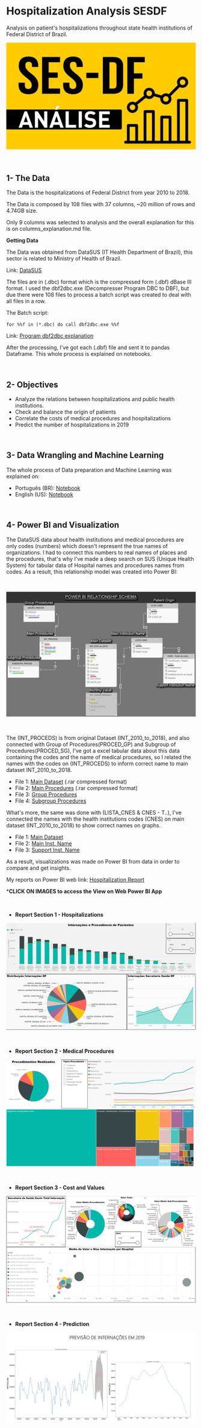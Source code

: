 # Hospitalization Analysis SESDF

Analysis on patient's hospitalizations throughout state health institutions of Federal District of Brazil.

![Section 1](images/SES_DF.jpg)

<br />

1- The Data
---------------

The Data is the hospitalizations of Federal District from year 2010 to 2018.

The Data is composed by 108 files with 37 columns, ~20 million of rows and 4.74GB size.

Only 9 columns was selected to analysis and the overall explanation for this is on columns_explanation.md file.

**Getting Data**

The Data was obtained from DataSUS (IT Health Department of Brazil), this sector is related to Ministry of Health of Brazil.

Link: [DataSUS](http://www2.datasus.gov.br/DATASUS/index.php?area=0901&item=1&acao=25)

The files are in (.dbc) format which is the compressed form (.dbf) dBase III format.
I used the dbf2dbc.exe (Decompresser Program DBC to DBF), but due there were 108 files to process a batch script was created to deal with all files in a row.

The Batch script: 
```
for %%f in (*.dbc) do call dbf2dbc.exe %%f
```

Link: [Program dbf2dbc explanation](http://www2.datasus.gov.br/DATASUS/index.php?area=060805&item=6#dbf2dbc)

After the processing, I've got each (.dbf) file and sent it to pandas Dataframe. This whole process is explained on notebooks.


<br />

2- Objectives
---------------------------------------------

- Analyze the relations between hospitalizations and public health institutions.
- Check and balance the origin of patients
- Correlate the costs of medical procedures and hospitalizations
- Predict the number of hospitalizations in 2019


<br />

3- Data Wrangling and Machine Learning
---------------------------------------------

The whole process of Data preparation and Machine Learning was explained on:
- Português (BR): [Notebook](hosp_analysis_PTBR_version.ipynb)
- English (US): [Notebook](hosp_analysis_US_version.ipynb)

<br />



4- Power BI and Visualization
---------------------------------------------

The DataSUS data about health institutions and medical procedures are only codes (numbers) which doesn't represent the true names of organizations. I had to connect this numbers to real names of places and the procedures, that's why I've made a deep search on SUS (Unique Health System) for tabular data of Hospital names and procedures names from codes. As a result, this relationship model was created into Power BI:

<br />

![Relation_PowerBI](images/Powerbi_Int_schema.png)

<br />

The (INT_PROCEDS) is from original Dataset (INT_2010_to_2018), and also connected  with Group of Procedures(PROCED_GP) and Subgroup of Procedures(PROCED_SG), I've got a excel tabular data about this data containing the codes and the name of medical procedures, so I related the names with the codes on (INT_PROCEDS) to inform correct name to main dataset INT_2010_to_2018.

- File 1: [Main Dataset](datasets/INT_2010_to_2018.rar) (.rar compressed format)
- File 2: [Main Procedures](datasets/INT_PROCEDS.rar) (.rar compressed format)
- File 3: [Group Procedures](datasets/GRUPO_PROCED.csv)
- File 4: [Subgroup Procedures](datasets/SUBGRUPO_PROCED.csv)
         

What's more, the same was done with (LISTA_CNES & CNES - T..), I've connected the names with the health institutions codes (CNES) on main dataset (INT_2010_to_2018) to show correct names on graphs.

- File 1: [Main Dataset](datasets/INT_2010_to_2018.csv) 
- File 2: [Main Inst. Name](datasets/LISTA_CNES.csv)
- File 3: [Support Inst. Name](datasets/CNES.csv)

As a result, visualizations was made on Power BI from data in order to compare and get insights.

My reports on Power BI web link: [Hospitalization Report](https://app.powerbi.com/view?r=eyJrIjoiMTM1NDc2MjMtMDUzOC00MzVjLWE1MDYtN2Q0NDFkNDk3YzE1IiwidCI6IjE1MDQ5MTM2LTE1MGMtNGNlYy1iMjY5LTk2YTM2M2QwZGYyZiIsImMiOjF9&pageName=ReportSection1)


***CLICK ON IMAGES to access the View on Web Power BI App**

<br />

- **Report Section 1 - Hospitalizations** 

[![Section 1](images/report_section_1.png)](https://app.powerbi.com/view?r=eyJrIjoiMTM1NDc2MjMtMDUzOC00MzVjLWE1MDYtN2Q0NDFkNDk3YzE1IiwidCI6IjE1MDQ5MTM2LTE1MGMtNGNlYy1iMjY5LTk2YTM2M2QwZGYyZiIsImMiOjF9&pageName=ReportSection1)

<br />

- **Report Section 2 - Medical Procedures** 

[![Section 2](images/report_section_2.png)](https://app.powerbi.com/view?r=eyJrIjoiMTM1NDc2MjMtMDUzOC00MzVjLWE1MDYtN2Q0NDFkNDk3YzE1IiwidCI6IjE1MDQ5MTM2LTE1MGMtNGNlYy1iMjY5LTk2YTM2M2QwZGYyZiIsImMiOjF9&pageName=ReportSection2)

<br />

- **Report Section 3 - Cost and Values**

[![Section 3](images/report_section_3.png)](https://app.powerbi.com/view?r=eyJrIjoiMTM1NDc2MjMtMDUzOC00MzVjLWE1MDYtN2Q0NDFkNDk3YzE1IiwidCI6IjE1MDQ5MTM2LTE1MGMtNGNlYy1iMjY5LTk2YTM2M2QwZGYyZiIsImMiOjF9&pageName=ReportSection3)

<br />

- **Report Section 4 - Prediction**

[![Section 4](images/report_section_4.png)](https://app.powerbi.com/view?r=eyJrIjoiMTM1NDc2MjMtMDUzOC00MzVjLWE1MDYtN2Q0NDFkNDk3YzE1IiwidCI6IjE1MDQ5MTM2LTE1MGMtNGNlYy1iMjY5LTk2YTM2M2QwZGYyZiIsImMiOjF9&pageName=ReportSection4)

